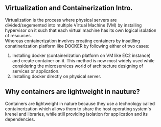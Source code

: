 ## Virtualization and Containerization Intro.
Virtualization is the process where physical servers are divided/segemented into multiple Virtual Machine (VM) by installing hypervisor on it such that each virtual machine has its own logical isolation of resources.  
Whereas containerization involves creating containers by insatlling conatinerization platform like DOCKER by following either of two cases:  
1. Installing docker (containerization platform on VM like EC2 instance) and create container on it. This method is now most widely used while considering the microservices world of architecture designing of services or application.  
2. Installing docker directly on physical server.

## Why containers are lightweight in nauture?
Containers are lightweight in nature because they use a technology called containerization which allows them to share the host operating system's krenel and libraries, while still providing isolation for application and its dependencies.


   

